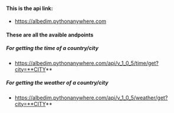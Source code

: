 #### This is the api link:
 + https://albedim.pythonanywhere.com
#### These are all the avaible andpoints
##### For getting the time of a country/city
 * https://albedim.pythonanywhere.com/api/v_1_0_5/time/get?city=**CITY**
##### For getting the weather of a country/city
 + https://albedim.pythonanywhere.com/api/v_1_0_5/weather/get?city=**CITY**
